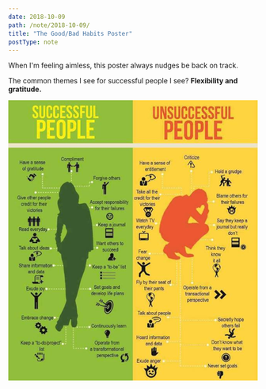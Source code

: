 ```yaml
---
date: 2018-10-09
path: /note/2018-10-09/
title: "The Good/Bad Habits Poster"
postType: note
---
```


When I'm feeling aimless, this poster always nudges be back on track.

The common themes I see for successful people I see? **Flexibility and gratitude.**

![A poster comparing habits of successful and unsuccessful people.](./images/successful-unsuccessful-poster.jpg)
